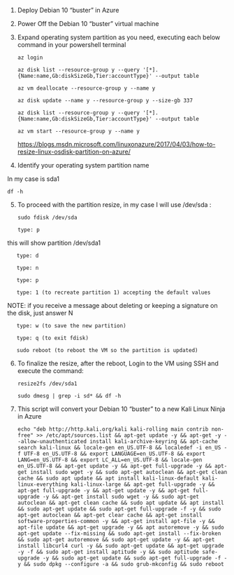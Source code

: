 1. Deploy Debian 10 “buster” in Azure

2. Power Off the Debian 10 “buster” virtual machine

3. Expand operating system partition as you need, executing each below command in your powershell terminal

       az login
        
       az disk list --resource-group y --query '[*].{Name:name,Gb:diskSizeGb,Tier:accountType}' --output table
    
       az vm deallocate --resource-group y --name y

       az disk update --name y --resource-group y --size-gb 337

       az disk list --resource-group y --query '[*].{Name:name,Gb:diskSizeGb,Tier:accountType}' --output table

       az vm start --resource-group y --name y

    https://blogs.msdn.microsoft.com/linuxonazure/2017/04/03/how-to-resize-linux-osdisk-partition-on-azure/
    
4. Identify your operating system partition name

In my case is sda1

    df -h

5. To proceed with the partition resize, in my case I will use /dev/sda : 

       sudo fdisk /dev/sda

       type: p

this will show partition /dev/sda1

       type: d

       type: n 
        
       type: p
       
       type: 1 (to recreate partition 1) accepting the default values
        
 NOTE: if you receive a message about deleting or keeping a signature on the disk, just answer N

       type: w (to save the new partition)
        
       type: q (to exit fdisk)
        
       sudo reboot (to reboot the VM so the partition is updated)

6. To finalize the resize, after the reboot, Login to the VM using SSH and execute the command:
        
       resize2fs /dev/sda1
        
       sudo dmesg | grep -i sd* && df -h
        
8. This script will convert your Debian 10 “buster” to a new Kali Linux Ninja in Azure

       echo "deb http://http.kali.org/kali kali-rolling main contrib non-free" >> /etc/apt/sources.list && apt-get update -y && apt-get -y --allow-unauthenticated install kali-archive-keyring && apt-cache search kali-linux && locale-gen en_US.UTF-8 && localedef -i en_US -f UTF-8 en_US.UTF-8 && export LANGUAGE=en_US.UTF-8 && export LANG=en_US.UTF-8 && export LC_ALL=en_US.UTF-8 && locale-gen en_US.UTF-8 && apt-get update -y && apt-get full-upgrade -y && apt-get install sudo wget -y && sudo apt-get autoclean && apt-get clean cache && sudo apt update && apt install kali-linux-default kali-linux-everything kali-linux-large && apt-get full-upgrade -y && apt-get full-upgrade -y && apt-get update -y && apt-get full-upgrade -y && apt-get install sudo wget -y && sudo apt-get autoclean && apt-get clean cache && sudo apt update && apt install && sudo apt-get update && sudo apt-get full-upgrade -f -y && sudo apt-get autoclean && apt-get clear cache && apt-get install software-properties-common -y && apt-get install apt-file -y && apt-file update && apt-get upgrade -y && apt autoremove -y && sudo apt-get update --fix-missing && sudo apt-get install --fix-broken && sudo apt-get autoremove && sudo apt-get update -y && apt-get install libcurl4 curl -y && sudo apt-get update && apt-get upgrade -y -f && sudo apt-get install aptitude -y && sudo aptitude safe-upgrade -y && sudo apt-get update && sudo apt-get full-upgrade -f -y && sudo dpkg --configure -a && sudo grub-mkconfig && sudo reboot
